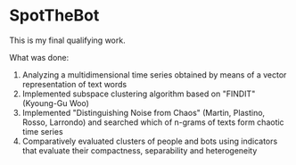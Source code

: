 # SpotTheBot
This is my final qualifying work.

What was done:
1. Analyzing a multidimensional time series obtained by means of a vector representation of text words
2. Implemented subspace clustering algorithm based on "FINDIT" (Kyoung-Gu Woo)
3. Implemented "Distinguishing Noise from Chaos" (Martin, Plastino, Rosso, Larrondo) and searched which of n-grams of texts form chaotic time series
4. Comparatively evaluated clusters of people and bots using indicators that evaluate their compactness, separability and heterogeneity
